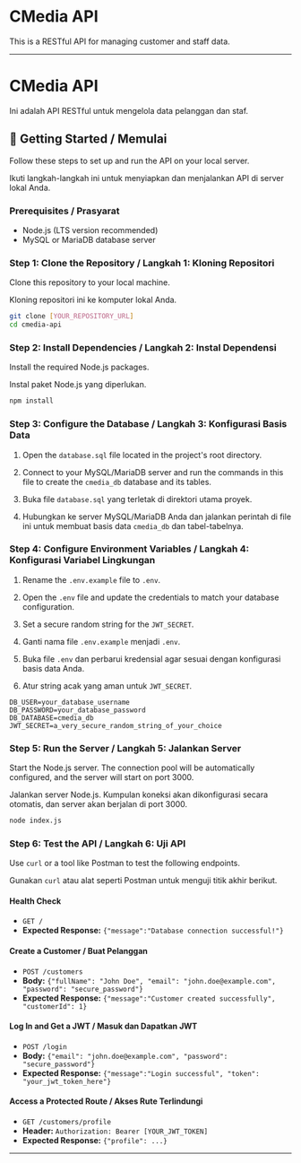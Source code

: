 # CMedia API

This is a RESTful API for managing customer and staff data.

---

# CMedia API

Ini adalah API RESTful untuk mengelola data pelanggan dan staf.

## 🚀 Getting Started / Memulai

Follow these steps to set up and run the API on your local server.

Ikuti langkah-langkah ini untuk menyiapkan dan menjalankan API di server lokal Anda.

### Prerequisites / Prasyarat

- Node.js (LTS version recommended)
- MySQL or MariaDB database server

### Step 1: Clone the Repository / Langkah 1: Kloning Repositori

Clone this repository to your local machine.

Kloning repositori ini ke komputer lokal Anda.

```bash
git clone [YOUR_REPOSITORY_URL]
cd cmedia-api
```

### Step 2: Install Dependencies / Langkah 2: Instal Dependensi

Install the required Node.js packages.

Instal paket Node.js yang diperlukan.

```bash
npm install
```

### Step 3: Configure the Database / Langkah 3: Konfigurasi Basis Data

1.  Open the `database.sql` file located in the project's root directory.

2.  Connect to your MySQL/MariaDB server and run the commands in this file to create the `cmedia_db` database and its tables.

3.  Buka file `database.sql` yang terletak di direktori utama proyek.

4.  Hubungkan ke server MySQL/MariaDB Anda dan jalankan perintah di file ini untuk membuat basis data `cmedia_db` dan tabel-tabelnya.

### Step 4: Configure Environment Variables / Langkah 4: Konfigurasi Variabel Lingkungan

1.  Rename the `.env.example` file to `.env`.

2.  Open the `.env` file and update the credentials to match your database configuration.

3.  Set a secure random string for the `JWT_SECRET`.

4.  Ganti nama file `.env.example` menjadi `.env`.

5.  Buka file `.env` dan perbarui kredensial agar sesuai dengan konfigurasi basis data Anda.

6.  Atur string acak yang aman untuk `JWT_SECRET`.

<!-- end list -->

```
DB_USER=your_database_username
DB_PASSWORD=your_database_password
DB_DATABASE=cmedia_db
JWT_SECRET=a_very_secure_random_string_of_your_choice
```

### Step 5: Run the Server / Langkah 5: Jalankan Server

Start the Node.js server. The connection pool will be automatically configured, and the server will start on port 3000.

Jalankan server Node.js. Kumpulan koneksi akan dikonfigurasi secara otomatis, dan server akan berjalan di port 3000.

```bash
node index.js
```

### Step 6: Test the API / Langkah 6: Uji API

Use `curl` or a tool like Postman to test the following endpoints.

Gunakan `curl` atau alat seperti Postman untuk menguji titik akhir berikut.

#### **Health Check**

- `GET /`
- **Expected Response:** `{"message":"Database connection successful!"}`

#### **Create a Customer / Buat Pelanggan**

- `POST /customers`
- **Body:** `{"fullName": "John Doe", "email": "john.doe@example.com", "password": "secure_password"}`
- **Expected Response:** `{"message":"Customer created successfully", "customerId": 1}`

#### **Log In and Get a JWT / Masuk dan Dapatkan JWT**

- `POST /login`
- **Body:** `{"email": "john.doe@example.com", "password": "secure_password"}`
- **Expected Response:** `{"message":"Login successful", "token": "your_jwt_token_here"}`

#### **Access a Protected Route / Akses Rute Terlindungi**

- `GET /customers/profile`
- **Header:** `Authorization: Bearer [YOUR_JWT_TOKEN]`
- **Expected Response:** `{"profile": ...}`

---
